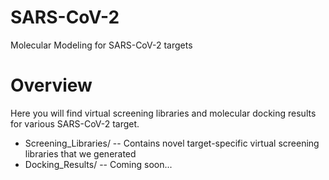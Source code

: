 # SARS-CoV-2
Molecular Modeling for SARS-CoV-2 targets

# Overview
Here you will find virtual screening libraries and molecular docking results for various SARS-CoV-2 target.
* Screening_Libraries/ -- Contains novel target-specific virtual screening libraries that we generated
* Docking_Results/ -- Coming soon...



